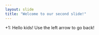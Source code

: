 ```yaml
---
layout: slide
title: "Welcome to our second slide!"
---
```

+1: Hello kids!
Use the left arrow to go back!
